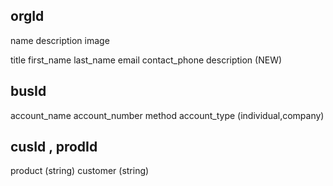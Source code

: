 <!-- Business form -->
orgId
---
name 
description
image

<!-- Customer contact form IN Create Customer -->
title
first_name
last_name
email
contact_phone
description (NEW)


<!-- Payment Method Form -->
busId
---
account_name
account_number
method
account_type (individual,company)

<!-- Product form -->
<!-- busId
-----
name
description -->

<!-- Customer Invoice Form -->
cusId , prodId
-----
product (string)
customer (string)

<!-- amount (number)
paid_amount (number)
status (fully_paid, partially_paid, pending, cancelled) (string)
currency (string)
due_date (date)
note (string) --- optional -->